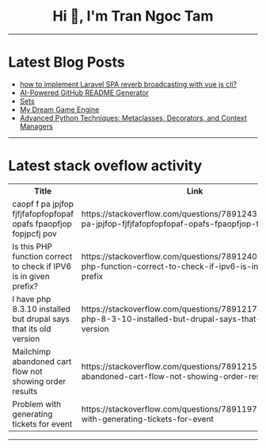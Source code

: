 <h1 align="center">Hi 👋, I'm Tran Ngoc Tam</h1>

---

# Latest Blog Posts 
<!-- BLOG-POST-LIST:START -->
- [how to implement Laravel SPA reverb broadcasting with vue js cli?](https://dev.to/xbrook_b1d678345e23b22ca2/how-to-implement-laravel-spa-reverb-broadcasting-with-vue-js-cli-48f4)
- [AI-Powered GitHub README Generator](https://dev.to/shenli3514/ai-powered-github-readme-generator-4pk5)
- [Sets](https://dev.to/mahf001/sets-4gk7)
- [My Dream Game Engine](https://dev.to/frodo_alsaka/my-dream-game-engine-3peh)
- [Advanced Python Techniques: Metaclasses, Decorators, and Context Managers](https://dev.to/oussama_errafif/advanced-python-techniques-metaclasses-decorators-and-context-managers-59af)
<!-- BLOG-POST-LIST:END -->

---

# Latest stack oveflow activity
<table>
  <tr><th>Title</th><th>Link</th></tr>
  <!-- STACKOVERFLOW:START --><tr><td>caopf f pa jpjfop fjfjfafopfopfopaf opafs fpaopfjop fopjpcfj pov</td><td>https://stackoverflow.com/questions/78912430/caopf-f-pa-jpjfop-fjfjfafopfopfopaf-opafs-fpaopfjop-fopjpcfj-pov</td></tr><tr><td>Is this PHP function correct to check if IPV6 is in given prefix?</td><td>https://stackoverflow.com/questions/78912408/is-this-php-function-correct-to-check-if-ipv6-is-in-given-prefix</td></tr><tr><td>I have php 8.3.10 installed but drupal says that its old version</td><td>https://stackoverflow.com/questions/78912174/i-have-php-8-3-10-installed-but-drupal-says-that-its-old-version</td></tr><tr><td>Mailchimp abandoned cart flow not showing order results</td><td>https://stackoverflow.com/questions/78912157/mailchimp-abandoned-cart-flow-not-showing-order-results</td></tr><tr><td>Problem with generating tickets for event</td><td>https://stackoverflow.com/questions/78911971/problem-with-generating-tickets-for-event</td></tr><!-- STACKOVERFLOW:END -->
</table>

---


